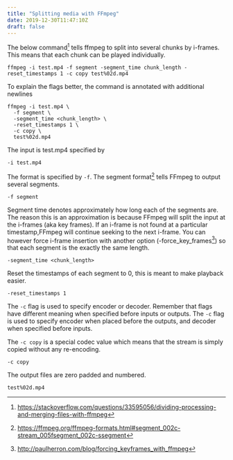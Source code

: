 ```yaml
---
title: "Splitting media with FFmpeg"
date: 2019-12-30T11:47:10Z
draft: false
---
```


The below command[^1] tells ffmpeg to split into several chunks by i-frames. This means that each chunk can be played individually.

```
ffmpeg -i test.mp4 -f segment -segment_time chunk_length -reset_timestamps 1 -c copy test%02d.mp4
```

To explain the flags better, the command is annotated with additional newlines

```
ffmpeg -i test.mp4 \
  -f segment \
  -segment_time <chunk_length> \
  -reset_timestamps 1 \
  -c copy \
  test%02d.mp4
```

The input is test.mp4 specified by

```
-i test.mp4
```

The format is specified by `-f`. The segment format[^2] tells FFmpeg to output several segments.

```
-f segment
```

Segment time denotes approximately how long each of the segments are. The reason this is an approximation is because
FFmpeg will split the input at the i-frames (aka key frames). If an i-frame is not found at a particular timestamp,FFmpeg will continue seeking to the next i-frame. You can however force i-frame insertion with another option (-force_key_frames[^3]) so that each segment is the exactly the same length.

```
-segment_time <chunk_length>
```

Reset the timestamps of each segment to 0, this is meant to make playback easier.

```
-reset_timestamps 1
```

The `-c` flag is used to specify encoder or decoder. Remember that flags have different meaning when specified before
inputs or outputs. The `-c` flag is used to specify encoder when placed before the outputs, and decoder when specified before inputs.

The `-c copy` is a special codec value which means that the stream is simply copied without any re-encoding.

```
-c copy
```

The output files are zero padded and numbered.

```
test%02d.mp4
```


[^1]: https://stackoverflow.com/questions/33595056/dividing-processing-and-merging-files-with-ffmpeg
[^2]: https://ffmpeg.org/ffmpeg-formats.html#segment_002c-stream_005fsegment_002c-ssegment
[^3]: http://paulherron.com/blog/forcing_keyframes_with_ffmpeg